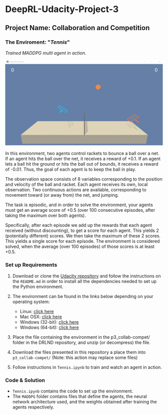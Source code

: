 # DeepRL-Udacity-Project-3
## Project Name: Collaboration and Competition

### __The Enviroment__: "_Tennis_"

_Trained MADDPG multi agent in action._
  
![MADDPG_multi_agent](https://github.com/Atrach/Deep_Reinforcement_Learning_Udacity/blob/master/Project3/MADDPG/MADDPG.gif)


In this environment, two agents control rackets to bounce a ball over a net. If an agent hits the ball over the net, it receives a reward of +0.1. If an agent lets a ball hit the ground or hits the ball out of bounds, it receives a reward of -0.01. Thus, the goal of each agent is to keep the ball in play.

The observation space consists of 8 variables corresponding to the position and velocity of the ball and racket. Each agent receives its own, local observation. Two continuous actions are available, corresponding to movement toward (or away from) the net, and jumping.

The task is episodic, and in order to solve the environment, your agents must get an average score of +0.5 (over 100 consecutive episodes, after taking the maximum over both agents). 

Specifically, after each episode we add up the rewards that each agent received (without discounting), to get a score for each agent. This yields 2 (potentially different) scores. We then take the maximum of these 2 scores.
This yields a single score for each episode.
The environment is considered solved, when the average (over 100 episodes) of those scores is at least +0.5.

### __Set up Requirements__
  
1) Download or clone the [Udacity repository](https://github.com/udacity/deep-reinforcement-learning#dependencies) and follow the instructions on the `README.md` in order to install all the dependencies needed to set up the Python environment.

2) The environment can be found in the links below depending on your operating system:

    -  Linux: [click here](https://s3-us-west-1.amazonaws.com/udacity-drlnd/P3/Tennis/Tennis_Linux.zip)
    -  Mac OSX: [click here](https://s3-us-west-1.amazonaws.com/udacity-drlnd/P3/Tennis/Tennis.app.zip)
    -  Windows (32-bit): [click here](https://s3-us-west-1.amazonaws.com/udacity-drlnd/P3/Tennis/Tennis_Windows_x86.zip)
    -  Windows (64-bit): [click here](https://s3-us-west-1.amazonaws.com/udacity-drlnd/P3/Tennis/Tennis_Windows_x86_64.zip)

3) Place the file containing the environment in the p3_collab-compet/ folder in the DRLND repository, and unzip (or decompress) the file.

4) Download the files presented in this repository a place them into `p3_collab-compet/` (Note: this action may replace some files)

5) Follow instructions in `Tennis.ipynb` to train and watch an agent in action.

### __Code & Solution__

- `Tennis.ipynb` contains the code to set up the environment.
- The `MADDPG` folder contains files that define the agents, the neural network architecture used, and the weights obtained after training the agents respectively.
